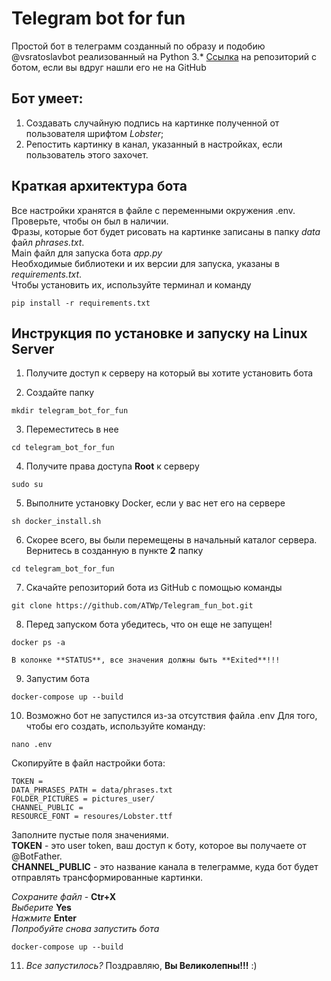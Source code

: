 # Telegram bot for fun
 Простой бот в телеграмм созданный по образу и подобию @vsratoslavbot реализованный на Python 3.*
 [Ссылка](https://github.com/ATWp/Telegram_fun_bot.git) на репозиторий с ботом, если вы вдруг нашли его не на GitHub
 
## Бот умеет:
 1. Создавать случайную подпись на картинке полученной от пользователя шрифтом *Lobster*;
 2. Репостить картинку в канал, указанный в настройках, если пользователь этого захочет.

## Краткая архитектура бота
Все настройки хранятся в файле с переменными окружения .env. Проверьте, чтобы он был в наличии.<br>
Фразы, которые бот будет рисовать на картинке записаны в папку *data* файл *phrases.txt*.<br>
Main файл для запуска бота *app.py*<br>
Необходимые библиотеки и их версии для запуска, указаны в *requirements.txt*. <br>
Чтобы установить их, используйте терминал и команду<br>
```
pip install -r requirements.txt
```

## Инструкция по установке и запуску на Linux Server
1. Получите доступ к серверу на который вы хотите установить бота

2. Создайте папку
```
mkdir telegram_bot_for_fun
```

3. Переместитесь в нее
```
cd telegram_bot_for_fun
```

4. Получите права доступа **Root** к серверу 
```
sudo su
```

5. Выполните установку Docker, если у вас нет его на сервере
```
sh docker_install.sh
```

6. Скорее всего, вы были перемещены в начальный каталог сервера. Вернитесь в созданную в пункте
**2** папку
```
cd telegram_bot_for_fun
```
7. Скачайте репозиторий бота из GitHub с помощью команды
```
git clone https://github.com/ATWp/Telegram_fun_bot.git
```


8. Перед запуском бота убедитесь, что он еще не запущен!
```
docker ps -a 
```
	В колонке **STATUS**, все значения должны быть **Exited**!!!

9. Запустим бота
```
docker-compose up --build
```

10. Возможно бот не запустился из-за отсутствия файла .env
Для того, чтобы его создать, используйте команду:
```
nano .env
```
Скопируйте в файл настройки бота:
```
TOKEN = 
DATA_PHRASES_PATH = data/phrases.txt
FOLDER_PICTURES = pictures_user/
CHANNEL_PUBLIC = 
RESOURCE_FONT = resoures/Lobster.ttf
```
Заполните пустые поля значениями.<br>
**TOKEN** - это user token, ваш доступ к боту, которое вы получаете от @BotFather.<br>
**CHANNEL_PUBLIC** - это название канала в телеграмме, куда бот будет отправлять трансформированные картинки.<br>

*Сохраните файл* - **Ctr+X**<br>
*Выберите* **Yes**<br>
*Нажмите* **Enter**<br>
*Попробуйте снова запустить бота*<br>
```
docker-compose up --build
```

11. *Все запустилось?* Поздравляю, **Вы Великолепны!!!** :)